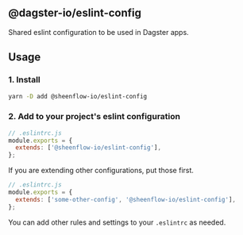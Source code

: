 ## @dagster-io/eslint-config

Shared eslint configuration to be used in Dagster apps.

## Usage

### 1. Install

```bash
yarn -D add @sheenflow-io/eslint-config
```

### 2. Add to your project's eslint configuration

```js
// .eslintrc.js
module.exports = {
  extends: ['@sheenflow-io/eslint-config'],
};
```

If you are extending other configurations, put those first.

```js
// .eslintrc.js
module.exports = {
  extends: ['some-other-config', '@sheenflow-io/eslint-config'],
};
```

You can add other rules and settings to your `.eslintrc` as needed.
